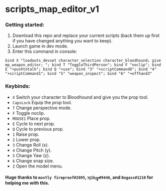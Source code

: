 # scripts_map_editor_v1

### Getting started:
1. Download this repo and replace your current scripts (back them up first if you have changed anything you want to keep).
2. Launch game in dev mode.
3. Enter this command in console:

`bind X "loadouts_devset character_selection character_bloodhound; give mp_weapon_editor; "; bind T "ToggleThirdPerson"; bind F "noclip"; bind E "+pushtotalk"; bind Q "+use"; bind "3" "+scriptCommand6"; bind "4" "+scriptCommand1"; bind "5" "weapon_inspect"; bind "6" "+offhand3"`

### Keybinds:
* `X` Switch your character to Bloodhound and give you the prop tool.
* `CapsLock` Equip the prop tool.
* `T` Change perspective mode.
* `F` Toggle noclip.
* `MOUSE1` Place prop.
* `E` Cycle to next prop.
* `Q` Cycle to previous prop.
* `1` Raise prop.
* `2` Lower prop.
* `3` Change Roll (x).
* `4` Change Pitch (y).
* `5` Change Yaw (z).
* `6` Change snap size.
* `Z` Open the model menu.

#### Huge thanks to `mostly fireproof#2095`, `M͢1ke̵̲ͅp̴͖̙̞#9446`, and `Bogass#1210` for helping me with this.
